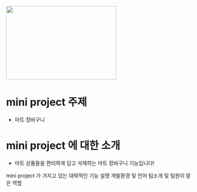 <img src="https://user-images.githubusercontent.com/103119924/166104739-a531f1cf-ceaf-46ba-be5c-80c9f485aaba.jpg" width="300" height="200"/>

# mini project 주제
+ 마트 장바구니

# mini project 에 대한 소개
+ 마트 상품들을 편리하게 담고 삭제하는 마트 장바구니 기능입니다!


mini project 가 가지고 있는 대략적인 기능 설명
개발환경 및 언어
팀소개 및 팀원이 맡은 역할
